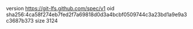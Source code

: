 version https://git-lfs.github.com/spec/v1
oid sha256:4ca58f274eb7fed2f7a69818d0d3a4bcbf0509744c3a23bd1a9e9a3c3687b373
size 3124
